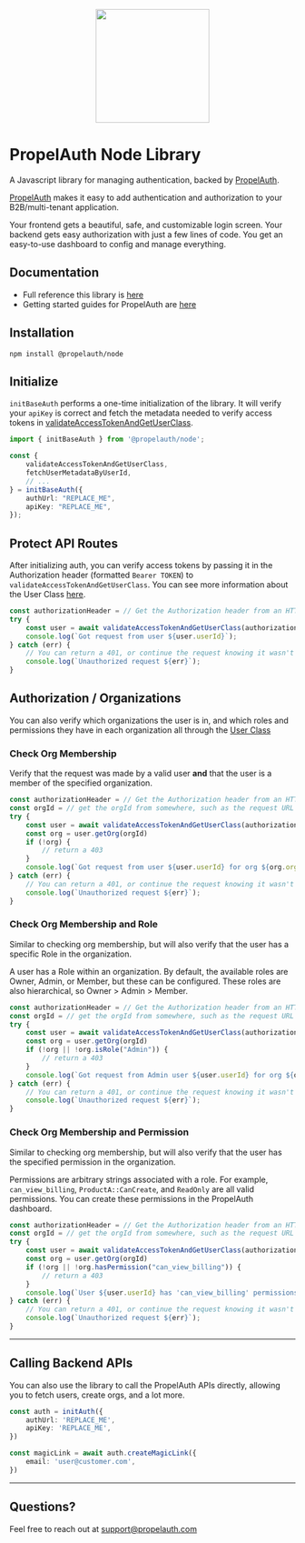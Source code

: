 <p align="center">
  <a href="https://www.propelauth.com?ref=github" target="_blank" align="center">
    <img src="https://www.propelauth.com/imgs/lockup.svg" width="200">
  </a>
</p>

# PropelAuth Node Library

A Javascript library for managing authentication, backed by [PropelAuth](https://www.propelauth.com?ref=github).  

[PropelAuth](https://www.propelauth.com?ref=github) makes it easy to add authentication and authorization to your B2B/multi-tenant application.

Your frontend gets a beautiful, safe, and customizable login screen. Your backend gets easy authorization with just a few lines of code. You get an easy-to-use dashboard to config and manage everything.

## Documentation

- Full reference this library is [here](https://docs.propelauth.com/reference/backend-apis/node)
- Getting started guides for PropelAuth are [here](https://docs.propelauth.com/)

## Installation

```shell
npm install @propelauth/node
```

## Initialize

`initBaseAuth` performs a one-time initialization of the library.
It will verify your `apiKey` is correct and fetch the metadata needed to verify access tokens in [validateAccessTokenAndGetUserClass](#protect-api-routes).


```typescript
import { initBaseAuth } from '@propelauth/node';

const {
    validateAccessTokenAndGetUserClass,
    fetchUserMetadataByUserId,
    // ...
} = initBaseAuth({
    authUrl: "REPLACE_ME",
    apiKey: "REPLACE_ME",
});
```

## Protect API Routes

After initializing auth, you can verify access tokens by passing it in the Authorization header (formatted `Bearer TOKEN`) to `validateAccessTokenAndGetUserClass`.
You can see more information about the User Class [here](https://docs.propelauth.com/reference/backend-apis/node#user-class).

```ts
const authorizationHeader = // Get the Authorization header from an HTTP request
try {
    const user = await validateAccessTokenAndGetUserClass(authorizationHeader)
    console.log(`Got request from user ${user.userId}`);
} catch (err) {
    // You can return a 401, or continue the request knowing it wasn't sent from a logged-in user
    console.log(`Unauthorized request ${err}`);
}
```

## Authorization / Organizations

You can also verify which organizations the user is in, and which roles and permissions they have in each organization all through the [User Class](https://docs.propelauth.com/reference/backend-apis/node#user-class)

### Check Org Membership

Verify that the request was made by a valid user **and** that the user is a member of the specified organization.

```ts
const authorizationHeader = // Get the Authorization header from an HTTP request
const orgId = // get the orgId from somewhere, such as the request URL
try {
    const user = await validateAccessTokenAndGetUserClass(authorizationHeader)
    const org = user.getOrg(orgId)
    if (!org) {
        // return a 403
    }
    console.log(`Got request from user ${user.userId} for org ${org.orgName}`);
} catch (err) {
    // You can return a 401, or continue the request knowing it wasn't sent from a logged-in user
    console.log(`Unauthorized request ${err}`);
}
```

### Check Org Membership and Role

Similar to checking org membership, but will also verify that the user has a specific Role in the organization.

A user has a Role within an organization. By default, the available roles are Owner, Admin, or Member, but these can be configured. These roles are also hierarchical, so Owner > Admin > Member.

```ts
const authorizationHeader = // Get the Authorization header from an HTTP request
const orgId = // get the orgId from somewhere, such as the request URL
try {
    const user = await validateAccessTokenAndGetUserClass(authorizationHeader)
    const org = user.getOrg(orgId)
    if (!org || !org.isRole("Admin")) {
        // return a 403
    }
    console.log(`Got request from Admin user ${user.userId} for org ${org.orgName}`);
} catch (err) {
    // You can return a 401, or continue the request knowing it wasn't sent from a logged-in user
    console.log(`Unauthorized request ${err}`);
}
```

### Check Org Membership and Permission

Similar to checking org membership, but will also verify that the user has the specified permission in the organization.

Permissions are arbitrary strings associated with a role. For example, `can_view_billing`, `ProductA::CanCreate`, and `ReadOnly` are all valid permissions. You can create these permissions in the PropelAuth dashboard.

```ts
const authorizationHeader = // Get the Authorization header from an HTTP request
const orgId = // get the orgId from somewhere, such as the request URL
try {
    const user = await validateAccessTokenAndGetUserClass(authorizationHeader)
    const org = user.getOrg(orgId)
    if (!org || !org.hasPermission("can_view_billing")) {
        // return a 403
    }
    console.log(`User ${user.userId} has 'can_view_billing' permissions for org ${org.orgName}`);
} catch (err) {
    // You can return a 401, or continue the request knowing it wasn't sent from a logged-in user
    console.log(`Unauthorized request ${err}`);
}
```
---

## Calling Backend APIs

You can also use the library to call the PropelAuth APIs directly, allowing you to fetch users, create orgs, and a lot more.

```ts
const auth = initAuth({
    authUrl: 'REPLACE_ME',
    apiKey: 'REPLACE_ME',
})

const magicLink = await auth.createMagicLink({
    email: 'user@customer.com',
})
```

---

## Questions?

Feel free to reach out at support@propelauth.com

